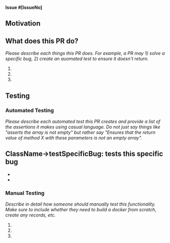 **Issue #[IssueNo]**

## Motivation

<!-- This can usually be copied from the issue. Please do not just say, go see issue but instead copy the relevant details here. -->

## What does this PR do?
*Please describe each things this PR does. For example, a PR may 1) solve a specific bug, 2) create an auomated test to ensure it doesn't return.*

1.
2.
3.

## Testing

### Automated Testing
*Please describe each automated test this PR creates and provide a list of the assertions it makes using casual language.*
*Do not just say things like "asserts the array is not empty" but rather say "Ensures that the return value of method X with these parameters is not an empty array".*

ClassName->testSpecificBug: tests this specific bug
- 
- 
- 

### Manual Testing
*Describe in detail how someone should manually test this functionality.*
*Make sure to include whether they need to build a docker from scratch, create any records, etc.*

1.
2.
3.
